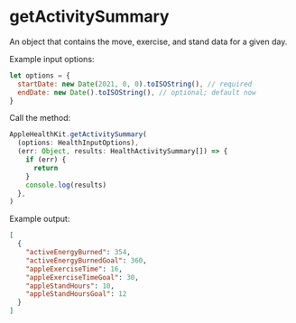 # getActivitySummary

An object that contains the move, exercise, and stand data for a given day.

Example input options:

```javascript
let options = {
  startDate: new Date(2021, 0, 0).toISOString(), // required
  endDate: new Date().toISOString(), // optional; default now
}
```

Call the method:

```javascript
AppleHealthKit.getActivitySummary(
  (options: HealthInputOptions),
  (err: Object, results: HealthActivitySummary[]) => {
    if (err) {
      return
    }
    console.log(results)
  },
)
```

Example output:

```json
[
  {
    "activeEnergyBurned": 354,
    "activeEnergyBurnedGoal": 360,
    "appleExerciseTime": 16,
    "appleExerciseTimeGoal": 30,
    "appleStandHours": 10,
    "appleStandHoursGoal": 12
  }
]
```
